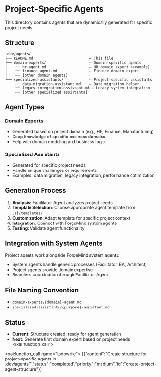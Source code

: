 # Project-Specific Agents

This directory contains agents that are dynamically generated for specific project needs.

## Structure

```
.dev/agents/
├── README.md                          ← This file
├── domain-experts/                    ← Domain-specific agents
│   ├── hr-agent.md                    ← HR domain expert (example)
│   ├── finance-agent.md               ← Finance domain expert
│   └── [other domain agents]
└── specialized-assistants/            ← Project-specific assistants
    ├── data-migration-assistant.md    ← Data migration helper
    ├── legacy-integration-assistant.md ← Legacy system integration
    └── [other specialized assistants]
```

## Agent Types

### Domain Experts
- Generated based on project domain (e.g., HR, Finance, Manufacturing)
- Deep knowledge of specific business domains
- Help with domain modeling and business logic

### Specialized Assistants
- Generated for specific project needs
- Handle unique challenges or requirements
- Examples: data migration, legacy integration, performance optimization

## Generation Process

1. **Analysis**: Facilitator Agent analyzes project needs
2. **Template Selection**: Choose appropriate agent template from `.ai/templates/`
3. **Customization**: Adapt template for specific project context
4. **Integration**: Connect with ForgeMind system agents
5. **Testing**: Validate agent functionality

## Integration with System Agents

Project agents work alongside ForgeMind system agents:
- System agents handle generic processes (Facilitator, BA, Architect)
- Project agents provide domain expertise
- Seamless coordination through Facilitator Agent

## File Naming Convention

- `domain-experts/{domain}-agent.md`
- `specialized-assistants/{purpose}-assistant.md`

## Status

- **Current**: Structure created, ready for agent generation
- **Next**: Generate first domain expert based on project needs</content>
</xai:function_call"> 

<xai:function_call name="todowrite">
<parameter name="todos">[{"content":"Create structure for project-specific agents in .dev/agents/","status":"completed","priority":"medium","id":"create-project-agent-structure"}]